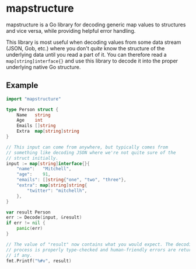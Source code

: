 # mapstructure

mapstructure is a Go library for decoding generic map values to structures
and vice versa, while providing helpful error handling.

This library is most useful when decoding values from some data stream (JSON,
Gob, etc.) where you don't _quite_ know the structure of the underlying data
until you read a part of it. You can therefore read a `map[string]interface{}`
and use this library to decode it into the proper underlying native Go
structure.

## Example

```go
import "mapstructure"

type Person struct {
	Name   string
	Age    int
	Emails []string
	Extra  map[string]string
}

// This input can come from anywhere, but typically comes from
// something like decoding JSON where we're not quite sure of the
// struct initially.
input := map[string]interface{}{
	"name":   "Mitchell",
	"age":    91,
	"emails": []string{"one", "two", "three"},
	"extra": map[string]string{
		"twitter": "mitchellh",
	},
}

var result Person
err := Decode(input, &result)
if err != nil {
	panic(err)
}

// The value of "result" now contains what you would expect. The decoding
// process is properly type-checked and human-friendly errors are returned,
// if any.
fmt.Printf("%#v", result)
```

